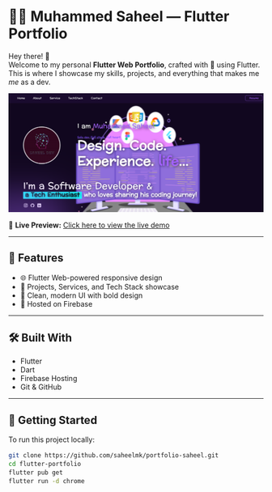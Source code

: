 # 👨‍💻 Muhammed Saheel — Flutter Portfolio

Hey there! 👋  
Welcome to my personal **Flutter Web Portfolio**, crafted with 💙 using Flutter.  
This is where I showcase my skills, projects, and everything that makes me *me* as a dev.

![Portfolio Preview](screenshots/portsnshot.png)

🔗 **Live Preview:** [Click here to view the live demo](https://flutter-portfolio-76252.web.app)

---

## 🚀 Features

- 🌐 Flutter Web-powered responsive design
- 💼 Projects, Services, and Tech Stack showcase
- 🎨 Clean, modern UI with bold design
- 🔗 Hosted on Firebase

---

## 🛠️ Built With

- Flutter
- Dart
- Firebase Hosting
- Git & GitHub

---

## 🧪 Getting Started

To run this project locally:

```bash
git clone https://github.com/saheelmk/portfolio-saheel.git
cd flutter-portfolio
flutter pub get
flutter run -d chrome
